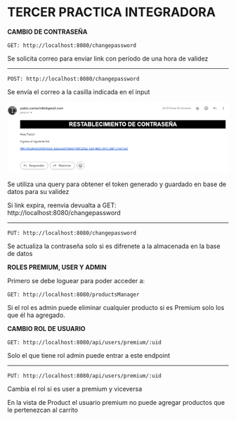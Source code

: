 # TERCER PRACTICA INTEGRADORA

**CAMBIO DE CONTRASEÑA**

```
GET: http://localhost:8080/changepassword
```

Se solicita correo para enviar link con período de una hora de validez

---

```
POST: http://localhost:8080/changepassword
```

Se envía el correo a la casilla indicada en el input

![alt text](image.png)

Se utiliza una query para obtener el token generado y guardado en base de datos para su validez

Si link expira, reenvia devualta a GET: http://localhost:8080/changepassword

---

```
PUT: http://localhost:8080/changepassword
```

Se actualiza la contraseña solo si es difrenete a la almacenada en la base de datos

**ROLES PREMIUM, USER Y ADMIN**

Primero se debe loguear para poder acceder a:

```
GET: http://localhost:8080/productsManager
```

Si el rol es admin puede eliminar cualquier producto si es Premium solo los que él ha agregado.

**CAMBIO ROL DE USUARIO**

```
GET: http://localhost:8080/api/users/premium/:uid
```

Solo el que tiene rol admin puede entrar a este endpoint

---

```
PUT: http://localhost:8080/api/users/premium/:uid
```

Cambia el rol si es user a premium y viceversa

En la vista de Product el usuario premium no puede agregar productos que le pertenezcan al carrito
